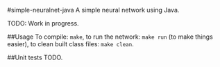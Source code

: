 #simple-neuralnet-java
A simple neural network using Java.

TODO: Work in progress.

##Usage
To compile: `make`, to run the network: `make run` (to make things easier), to clean built class files: `make clean`.

##Unit tests
TODO.
